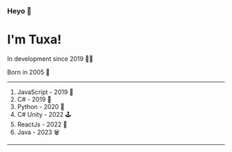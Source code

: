 ### Heyo 👋 
# I'm Tuxa!
In development since 2019 👨‍💻

Born in 2005 🎂
___
1) JavaScript - 2019 🧠
2) C# - 2019 💫
3) Python - 2020 🐍
4) C# Unity - 2022 🕹
5) ReactJs - 2022 📖
6) Java - 2023 🗑
___
